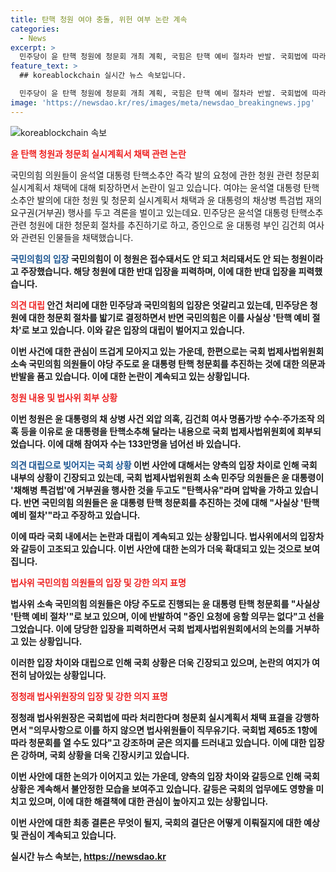 ```yaml
---
title: 탄핵 청원 여야 충돌, 위헌 여부 논란 계속
categories:
  - News
excerpt: >
  민주당이 윤 탄핵 청원에 청문회 개최 계획, 국힘은 탄핵 예비 절차라 반발. 국회법에 따라 19일과 26일 청문회 개최 예정. 김건희 모녀 등이 증인으로 채택. 국민의힘은 사실상 탄핵 예비 절차라 반대하며 증인 요청에 응할 의무 없다 주장. 청원은 외압 의혹, 명품가방 수수 등을 이유로 윤 대통령을 탄핵 소추해 달라는 내용.
feature_text: >
  ## koreablockchain 실시간 뉴스 속보입니다.

  민주당이 윤 탄핵 청원에 청문회 개최 계획, 국힘은 탄핵 예비 절차라 반발. 국회법에 따라 19일과 26일 청문회 개최 예정. 김건희 모녀 등이 증인으로 채택. 국민의힘은 사실상 탄핵 예비 절차라 반대하며 증인 요청에 응할 의무 없다 주장. 청원은 외압 의혹, 명품가방 수수 등을 이유로 윤 대통령을 탄핵 소추해 달라는 내용.
image: 'https://newsdao.kr/res/images/meta/newsdao_breakingnews.jpg'
---
```


<p><img src="https://newsdao.kr/res/images/meta/newsdao_breakingnews.jpg" alt="koreablockchain 속보" /></p>

<p><b><span style="color: #ee2323;">윤 탄핵 청원과 청문회 실시계획서 채택 관련 논란</span></b></p>

<p>국민의힘 의원들이 윤석열 대통령 탄핵소추안 즉각 발의 요청에 관한 청원 관련 청문회 실시계획서 채택에 대해 퇴장하면서 논란이 일고 있습니다. 여야는 윤석열 대통령 탄핵소추안 발의에 대한 청원 및 청문회 실시계획서 채택과 윤 대통령의 채상병 특검법 재의요구권(거부권) 행사를 두고 격론을 벌이고 있는데요. 민주당은 윤석열 대통령 탄핵소추 관련 청원에 대한 청문회 절차를 추진하기로 하고, 증인으로 윤 대통령 부인 김건희 여사와 관련된 인물들을 채택했습니다.</p>

<p><b><span style="color: #1a5490;">국민의힘의 입장</span><b>
국민의힘이 이 청원은 접수돼서도 안 되고 처리돼서도 안 되는 청원이라고 주장했습니다. 해당 청원에 대한 반대 입장을 피력하며, 이에 대한 반대 입장을 피력했습니다.</p>

<p><b><span style="color: #ee2323;">의견 대립</span></b>
안건 처리에 대한 민주당과 국민의힘의 입장은 엇갈리고 있는데, 민주당은 청원에 대한 청문회 절차를 밟기로 결정하면서 반면 국민의힘은 이를 사실상 '탄핵 예비 절차'로 보고 있습니다. 이와 같은 입장의 대립이 벌어지고 있습니다. </p>

<p>이번 사건에 대한 관심이 뜨겁게 모아지고 있는 가운데, 한편으로는 국회 법제사법위원회 소속 국민의힘 의원들이 야당 주도로 윤 대통령 탄핵 청문회를 추진하는 것에 대한 의문과 반발을 품고 있습니다. 이에 대한 논란이 계속되고 있는 상황입니다. </p>

<p data-ke-size="size16"></p>

<p><b><span style="color: #ee2323;">청원 내용 및 법사위 회부 상황</span></b></p>

<p>이번 청원은 윤 대통령의 채 상병 사건 외압 의혹, 김건희 여사 명품가방 수수·주가조작 의혹 등을 이유로 윤 대통령을 탄핵소추해 달라는 내용으로 국회 법제사법위원회에 회부되었습니다. 이에 대해 참여자 수는 133만명을 넘어선 바 있습니다.</p>

<p><b><span style="color: #1a5490;">의견 대립으로 빚어지는 국회 상황</span><b>
이번 사안에 대해서는 양측의 입장 차이로 인해 국회 내부의 상황이 긴장되고 있는데, 국회 법제사법위원회 소속 민주당 의원들은 윤 대통령이 '채해병 특검법'에 거부권을 행사한 것을 두고도 "탄핵사유"라며 압박을 가하고 있습니다. 반면 국민의힘 의원들은 윤 대통령 탄핵 청문회를 추진하는 것에 대해 "사실상 '탄핵 예비 절차'"라고 주장하고 있습니다.</p>

<p>이에 따라 국회 내에서는 논란과 대립이 계속되고 있는 상황입니다. 법사위에서의 입장차와 갈등이 고조되고 있습니다. 이번 사안에 대한 논의가 더욱 확대되고 있는 것으로 보여집니다.</p>

<p><b><span style="color: #ee2323;">법사위 국민의힘 의원들의 입장 및 강한 의지 표명</span></b></p>

<p>법사위 소속 국민의힘 의원들은 야당 주도로 진행되는 윤 대통령 탄핵 청문회를 "사실상 '탄핵 예비 절차'"로 보고 있으며, 이에 반발하여 "증인 요청에 응할 의무는 없다"고 선을 그었습니다. 이에 당당한 입장을 피력하면서 국회 법제사법위원회에서의 논의를 거부하고 있는 상황입니다. </p>

<p>이러한 입장 차이와 대립으로 인해 국회 상황은 더욱 긴장되고 있으며, 논란의 여지가 여전히 남아있는 상황입니다.</p>

<p><b><span style="color: #ee2323;">정청래 법사위원장의 입장 및 강한 의지 표명</span></b></p>

<p>정청래 법사위원장은 국회법에 따라 처리한다며 청문회 실시계획서 채택 표결을 강행하면서 "의무사항으로 이를 하지 않으면 법사위원들이 직무유기다. 국회법 제65조 1항에 따라 청문회를 열 수도 있다"고 강조하며 굳은 의지를 드러내고 있습니다. 이에 대한 입장은 강하며, 국회 상황을 더욱 긴장시키고 있습니다. </p>

<p>이번 사안에 대한 논의가 이어지고 있는 가운데, 양측의 입장 차이와 갈등으로 인해 국회 상황은 계속해서 불안정한 모습을 보여주고 있습니다. 갈등은 국회의 업무에도 영향을 미치고 있으며, 이에 대한 해결책에 대한 관심이 높아지고 있는 상황입니다. </p>

<p>이번 사안에 대한 최종 결론은 무엇이 될지, 국회의 결단은 어떻게 이뤄질지에 대한 예상 및 관심이 계속되고 있습니다. </p>
실시간 뉴스 속보는, <a href="https://newsdao.kr" rel="dofollow">https://newsdao.kr</a>


